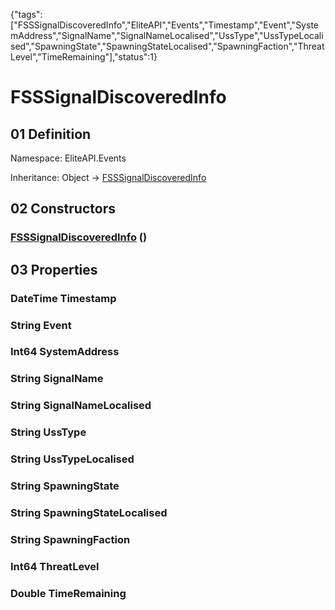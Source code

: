 {"tags":["FSSSignalDiscoveredInfo","EliteAPI","Events","Timestamp","Event","SystemAddress","SignalName","SignalNameLocalised","UssType","UssTypeLocalised","SpawningState","SpawningStateLocalised","SpawningFaction","ThreatLevel","TimeRemaining"],"status":1}

# FSSSignalDiscoveredInfo

## 01 Definition

Namespace: <span class='code'>EliteAPI.Events</span>

Inheritance: <span class='code'>Object</span> → <span class='code'>[FSSSignalDiscoveredInfo](../../EliteAPI/Events/FSSSignalDiscoveredInfo.html)</span>

## 02 Constructors

### <span class='code'>[FSSSignalDiscoveredInfo](../../EliteAPI/Events/FSSSignalDiscoveredInfo.html)</span> ()

## 03 Properties

### <span class='code'>DateTime</span> Timestamp

### <span class='code'>String</span> Event

### <span class='code'>Int64</span> SystemAddress

### <span class='code'>String</span> SignalName

### <span class='code'>String</span> SignalNameLocalised

### <span class='code'>String</span> UssType

### <span class='code'>String</span> UssTypeLocalised

### <span class='code'>String</span> SpawningState

### <span class='code'>String</span> SpawningStateLocalised

### <span class='code'>String</span> SpawningFaction

### <span class='code'>Int64</span> ThreatLevel

### <span class='code'>Double</span> TimeRemaining

